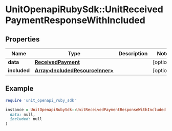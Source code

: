# UnitOpenapiRubySdk::UnitReceivedPaymentResponseWithIncluded

## Properties

| Name | Type | Description | Notes |
| ---- | ---- | ----------- | ----- |
| **data** | [**ReceivedPayment**](ReceivedPayment.md) |  | [optional] |
| **included** | [**Array&lt;IncludedResourceInner&gt;**](IncludedResourceInner.md) |  | [optional] |

## Example

```ruby
require 'unit_openapi_ruby_sdk'

instance = UnitOpenapiRubySdk::UnitReceivedPaymentResponseWithIncluded.new(
  data: null,
  included: null
)
```

